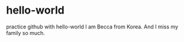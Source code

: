 # hello-world
practice github with hello-world
I am Becca from Korea. And I miss my family so much. 

